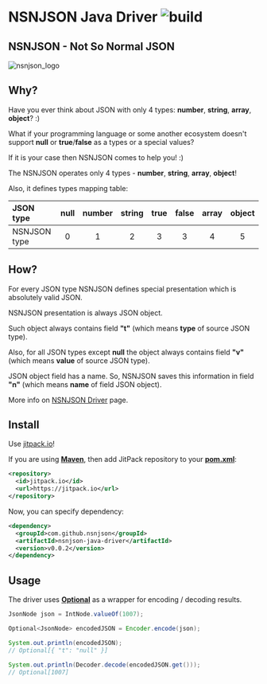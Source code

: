 # NSNJSON Java Driver ![build](https://circleci.com/gh/nsnjson/nsnjson-java-driver/tree/master.svg?style=shield&circle-token=c91e2eba8de5af7a91c989724823c5027a5fd21f)
## NSNJSON - Not So Normal JSON

![nsnjson_logo](https://raw.githubusercontent.com/wiki/nsnjson/nsnjson-driver/images/nsnjson_logo.png)

## Why?

Have you ever think about JSON with only 4 types: **number**, **string**, **array**, **object**? :)

What if your programming language or some another ecosystem doesn't support **null** or **true**/**false** as a types or a special values?

If it is your case then NSNJSON comes to help you! :)

The NSNJSON operates only 4 types - **number**, **string**, **array**, **object**!

Also, it defines types mapping table:

| JSON type    | null   | number | string | true   | false  | array  | object |
|:-------------|:------:|:------:|:------:|:------:|:------:|:------:|:------:|
| NSNJSON type | 0      | 1      | 2      | 3      | 3      | 4      | 5      |


## How?

For every JSON type NSNJSON defines special presentation which is absolutely valid JSON.

NSNJSON presentation is always JSON object.

Such object always contains field **"t"** (which means **type** of source JSON type).

Also, for all JSON types except **null** the object always contains field **"v"** (which means **value** of source JSON type).

JSON object field has a name. So, NSNJSON saves this information in field **"n"** (which means **name** of field JSON object).

More info on <a href="https://github.com/nsnjson/nsnjson-driver">NSNJSON Driver</a> page.

## Install

Use [jitpack.io](https://jitpack.io)!

If you are using [**Maven**](http://maven.apache.org), then add JitPack repository to your [**pom.xml**](http://maven.apache.org/ref/3.3.3/maven-model/maven.html):
```xml  
<repository>
  <id>jitpack.io</id>
  <url>https://jitpack.io</url>
</repository>
```
Now, you can specify dependency:
```xml
<dependency>
  <groupId>com.github.nsnjson</groupId>
  <artifactId>nsnjson-java-driver</artifactId>
  <version>v0.0.2</version>
</dependency>
```

## Usage

The driver uses [**Optional<T>**](https://docs.oracle.com/javase/8/docs/api/java/util/Optional.html) as a wrapper for encoding / decoding results.
```java
JsonNode json = IntNode.valueOf(1007);

Optional<JsonNode> encodedJSON = Encoder.encode(json);

System.out.println(encodedJSON);
// Optional[{ "t": "null" }]

System.out.println(Decoder.decode(encodedJSON.get()));
// Optional[1007]
```